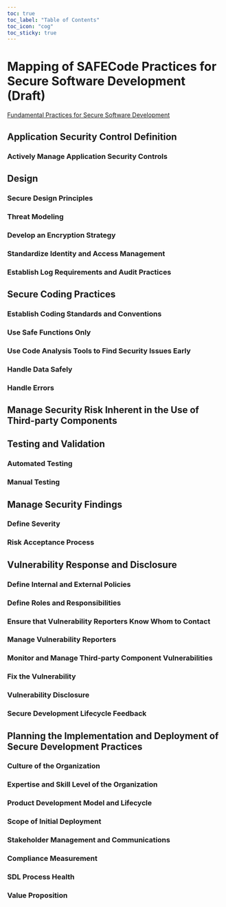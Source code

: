 ```yaml
---
toc: true
toc_label: "Table of Contents"
toc_icon: "cog"
toc_sticky: true
---
```


# Mapping of SAFECode Practices for Secure Software Development (Draft)

[Fundamental Practices for Secure Software Development](https://safecode.org/wp-content/uploads/2018/03/SAFECode_Fundamental_Practices_for_Secure_Software_Development_March_2018.pdf)

## Application Security Control Definition

### Actively Manage Application Security Controls

## Design

### Secure Design Principles

### Threat Modeling

### Develop an Encryption Strategy

### Standardize Identity and Access Management

### Establish Log Requirements and Audit Practices

## Secure Coding Practices 

### Establish Coding Standards and Conventions

### Use Safe Functions Only

### Use Code Analysis Tools to Find Security Issues Early

### Handle Data Safely

### Handle Errors

## Manage Security Risk Inherent in the Use of Third-party Components 

## Testing and Validation

### Automated Testing

### Manual Testing

## Manage Security Findings

### Define Severity

### Risk Acceptance Process

## Vulnerability Response and Disclosure

### Define Internal and External Policies

### Define Roles and Responsibilities

### Ensure that Vulnerability Reporters Know Whom to Contact

### Manage Vulnerability Reporters

### Monitor and Manage Third-party Component Vulnerabilities

### Fix the Vulnerability

### Vulnerability Disclosure

### Secure Development Lifecycle Feedback

## Planning the Implementation and Deployment of Secure Development Practices

### Culture of the Organization

### Expertise and Skill Level of the Organization

### Product Development Model and Lifecycle

### Scope of Initial Deployment

### Stakeholder Management and Communications

### Compliance Measurement

### SDL Process Health

### Value Proposition

